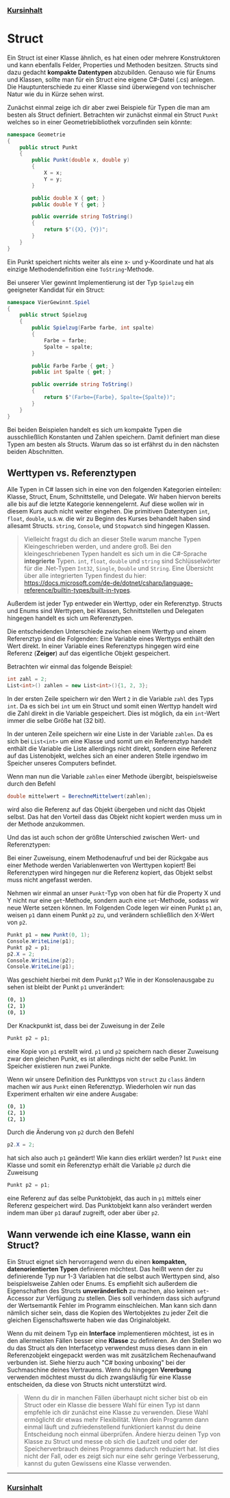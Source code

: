 ### [Kursinhalt](../README.md)

Struct
======

Ein Struct ist einer Klasse ähnlich, es hat einen oder mehrere Konstruktoren und kann ebenfalls Felder, Properties und Methoden besitzen. Structs sind dazu gedacht **kompakte Datentypen** abzubilden. Genauso wie für Enums und Klassen, sollte man für ein Struct eine eigene C#-Datei (.cs) anlegen. Die Hauptunterschiede zu einer Klasse sind überwiegend von technischer Natur wie du in Kürze sehen wirst.

Zunächst einmal zeige ich dir aber zwei Beispiele für Typen die man am besten als Struct definiert. Betrachten wir zunächst einmal ein Struct `Punkt` welches so in einer Geometriebibliothek vorzufinden sein könnte:

```cs
namespace Geometrie
{
    public struct Punkt
    {
        public Punkt(double x, double y)
        {
            X = x;
            Y = y;
        }

        public double X { get; }
        public double Y { get; }

        public override string ToString()
        {
            return $"({X}, {Y})";
        }
    }
}
```

Ein Punkt speichert nichts weiter als eine x- und y-Koordinate und hat als einzige Methodendefinition eine `ToString`-Methode.

Bei unserer Vier gewinnt Implementierung ist der Typ `Spielzug` ein geeigneter Kandidat für ein Struct:

```cs
namespace VierGewinnt.Spiel
{
    public struct Spielzug
    {
        public Spielzug(Farbe farbe, int spalte)
        {
            Farbe = farbe;
            Spalte = spalte;
        }

        public Farbe Farbe { get; }
        public int Spalte { get; }

        public override string ToString()
        {
            return $"(Farbe={Farbe}, Spalte={Spalte})";
        }
    }
}
```

Bei beiden Beispielen handelt es sich um kompakte Typen die ausschließlich Konstanten und Zahlen speichern. Damit definiert man diese Typen am besten als Structs. Warum das so ist erfährst du in den nächsten beiden Abschnitten.


Werttypen vs. Referenztypen
------------------------------

Alle Typen in C# lassen sich in eine von den folgenden Kategorien einteilen: Klasse, Struct, Enum, Schnittstelle, und Delegate. Wir haben hiervon bereits alle bis auf die letzte Kategorie kennengelernt. Auf diese wollen wir in diesem Kurs auch nicht weiter eingehen. Die primitiven Datentypen `int`, `float`, `double`, u.s.w. die wir zu Beginn des Kurses behandelt haben sind allesamt Structs. `string`, `Console`, und `Stopwatch` sind hingegen Klassen. 

>Vielleicht fragst du dich an dieser Stelle warum manche Typen Kleingeschrieben werden, und andere groß. Bei den kleingeschriebenen Typen handelt es sich um in die C#-Sprache **integrierte** Typen. `int`, `float`, `double` und `string` sind Schlüsselwörter für die .Net-Typen `Int32`, `Single`, `Double` und `String`. Eine Übersicht über alle integrierten Typen findest du hier: https://docs.microsoft.com/de-de/dotnet/csharp/language-reference/builtin-types/built-in-types.

Außerdem ist jeder Typ entweder ein Werttyp, oder ein Referenztyp. Structs und Enums sind Werttypen, bei Klassen, Schnittstellen und Delegaten hingegen handelt es sich um Referenztypen. 

Die entscheidenden Unterschiede zwischen einem Werttyp und einem Referenztyp sind die Folgenden: Eine Variable eines Werttyps enthält den Wert direkt. In einer Variable eines Referenztyps hingegen wird eine Referenz (**Zeiger**) auf das eigentliche Objekt gespeichert.

Betrachten wir einmal das folgende Beispiel:

```cs
int zahl = 2;
List<int>() zahlen = new List<int>(){1, 2, 3}; 
```

In der ersten Zeile speichern wir den Wert `2` in die Variable `zahl` des Typs `int`. Da es sich bei `int` um ein Struct und somit einen Werttyp handelt wird die Zahl direkt in die Variable gespeichert. Dies ist möglich, da ein `int`-Wert immer die selbe Größe hat (32 bit).

In der unteren Zeile speichern wir eine Liste in der Variable `zahlen`. Da es sich bei `List<int>` um eine Klasse und somit um ein Referenztyp handelt enthält die Variable die Liste allerdings nicht direkt, sondern eine Referenz auf das Listenobjekt, welches sich an einer anderen Stelle irgendwo im Speicher unseres Computers befindet.

Wenn man nun die Variable `zahlen` einer Methode übergibt, beispielsweise durch den Befehl 

```cs
double mittelwert = BerechneMittelwert(zahlen);
```

wird also die Referenz auf das Objekt übergeben und nicht das Objekt selbst. Das hat den Vorteil dass das Objekt nicht kopiert werden muss um in der Methode anzukommen.

Und das ist auch schon der größte Unterschied zwischen Wert- und Referenztypen:

Bei einer Zuweisung, einem Methodenaufruf und bei der Rückgabe aus einer Methode werden Variablenwerten von Werttypen kopiert! Bei Referenztypen wird hingegen nur die Referenz kopiert, das Objekt selbst muss nicht angefasst werden.

Nehmen wir einmal an unser `Punkt`-Typ von oben hat für die Property X und Y nicht nur eine `get`-Methode, sondern auch eine `set`-Methode, sodass wir neue Werte setzen können. Im Folgenden Code legen wir einen Punkt `p1` an, weisen `p1` dann einem Punkt `p2` zu, und verändern schließlich den X-Wert von `p2`. 

```cs
Punkt p1 = new Punkt(0, 1);
Console.WriteLine(p1);
Punkt p2 = p1;
p2.X = 2;
Console.WriteLine(p2);
Console.WriteLine(p1);
```

Was geschieht hierbei mit dem Punkt `p1`? Wie in der Konsolenausgabe zu sehen ist bleibt der Punkt `p1` unverändert:

```sh
(0, 1)
(2, 1)
(0, 1)
```

Der Knackpunkt ist, dass bei der Zuweisung in der Zeile

```cs
Punkt p2 = p1;
```

eine Kopie von `p1` erstellt wird. `p1` und `p2` speichern nach dieser Zuweisung zwar den gleichen Punkt, es ist allerdings nicht der selbe Punkt. Im Speicher existieren nun zwei Punkte.

Wenn wir unsere Definition des Punkttyps von `struct` zu `class` ändern machen wir aus `Punkt` einen Referenztyp. Wiederholen wir nun das Experiment erhalten wir eine andere Ausgabe:

```sh
(0, 1)
(2, 1)
(2, 1)
```

Durch die Änderung von `p2` durch den Befehl 

```cs
p2.X = 2;
```

 hat sich also auch `p1` geändert! Wie kann dies erklärt werden? Ist `Punkt` eine Klasse und somit ein Referenztyp erhält die Variable `p2` durch die Zuweisung 

 ```cs
Punkt p2 = p1;
 ```

 eine Referenz auf das selbe Punktobjekt, das auch in `p1` mittels einer Referenz gespeichert wird. Das Punktobjekt kann also verändert werden indem man über `p1` darauf zugreift, oder aber über `p2`.


Wann verwende ich eine Klasse, wann ein Struct?
-----------------------------------------------

Ein Struct eignet sich hervorragend wenn du einen **kompakten, datenorientierten Typen** definieren möchtest. Das heißt wenn der zu definierende Typ nur 1-3 Variablen hat die selbst auch Werttypen sind, also beispielsweise Zahlen oder Enums. Es empfiehlt sich außerdem die Eigenschaften des Structs **unveränderlich** zu machen, also keinen `set`-Accessor zur Verfügung zu stellen. Dies soll verhindern dass sich aufgrund der Wertsemantik Fehler im Programm einschleichen. Man kann sich dann nämlich sicher sein, dass die Kopien des Wertobjektes zu jeder Zeit die gleichen Eigenschaftswerte haben wie das Originalobjekt.

Wenn du mit deinem Typ ein **Interface** implementieren möchtest, ist es in den allermeisten Fällen besser eine **Klasse** zu definieren. An den Stellen wo du das Struct als den Interfacetyp verwendest muss dieses dann in ein Referenzobjekt eingepackt werden was mit zusätzlichem Rechenaufwand verbunden ist. Siehe hierzu auch "C# boxing unboxing" bei der Suchmaschine deines Vertrauens. Wenn du hingegen **Vererbung** verwenden möchtest musst du dich zwangsläufig für eine Klasse entscheiden, da diese von Structs nicht unterstützt wird.

>Wenn du dir in manchen Fällen überhaupt nicht sicher bist ob ein Struct oder ein Klasse die bessere Wahl für einen Typ ist dann empfehle ich dir zunächst eine Klasse zu verwenden. Diese Wahl ermöglicht dir etwas mehr Flexibilität. Wenn dein Programm dann einmal läuft und zufriedenstellend funktioniert kannst du deine Entscheidung noch einmal überprüfen. Ändere hierzu deinen Typ von Klasse zu Struct und messe ob sich die Laufzeit und oder der Speicherverbrauch deines Programms dadurch reduziert hat. Ist dies nicht der Fall, oder es zeigt sich nur eine sehr geringe Verbesserung, kannst du guten Gewissens eine Klasse verwenden.

---
### [Kursinhalt](../README.md)